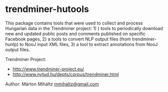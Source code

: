 trendminer-hutools
==================

This package contains tools that were used to collect and process Hungarian data in the Trendminer project: 1) ) tools to periodically download new and updated public posts and comments published on specific Facebook pages, 2) a tools to convert NLP output files (from trendminer-hunlp) to NooJ input XML files, 3) a tool to extract annotations from NooJ output files.

Trendminer Project: 
* http://www.trendminer-project.eu/ 
* http://www.nytud.hu/depts/corpus/trendminer.html

Author: Márton Miháltz mmihaltz@gmail.com
